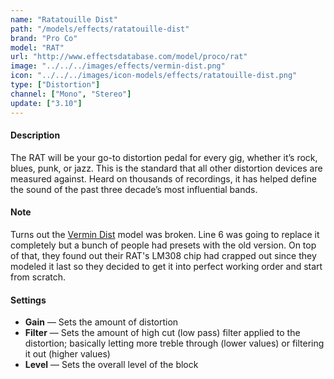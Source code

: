 ```yaml
---
name: "Ratatouille Dist"
path: "/models/effects/ratatouille-dist"
brand: "Pro Co"
model: "RAT"
url: "http://www.effectsdatabase.com/model/proco/rat"
image: "../../../images/effects/vermin-dist.png"
icon: "../../../images/icon-models/effects/ratatouille-dist.png"
type: ["Distortion"]
channel: ["Mono", "Stereo"]
update: ["3.10"]
---
```


#### Description

The RAT will be your go-to distortion pedal for every gig, whether it’s rock, blues, punk, or jazz. This is the standard that all other distortion devices are measured against. Heard on thousands of recordings, it has helped define the sound of the past three decade’s most influential bands.

#### Note

Turns out the [Vermin Dist](/models/effects/vermin-dist/) model was broken. Line 6 was going to replace it completely but a bunch of people had presets with the old version. On top of that, they found out their RAT's LM308 chip had crapped out since they modeled it last so they decided to get it into perfect working order and start from scratch.

#### Settings

- **Gain** — Sets the amount of distortion
- **Filter** — Sets the amount of high cut (low pass) filter applied to the distortion; basically letting more treble through (lower values) or filtering it out (higher values)
- **Level** — Sets the overall level of the block
